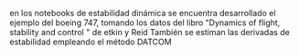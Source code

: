 en los notebooks de estabilidad dinámica se encuentra desarrollado el ejemplo del boeing 747, tomando los datos del libro "Dynamics of flight, stability and control " de etkin  y Reid
También se estiman las derivadas de estabilidad empleando el método DATCOM

